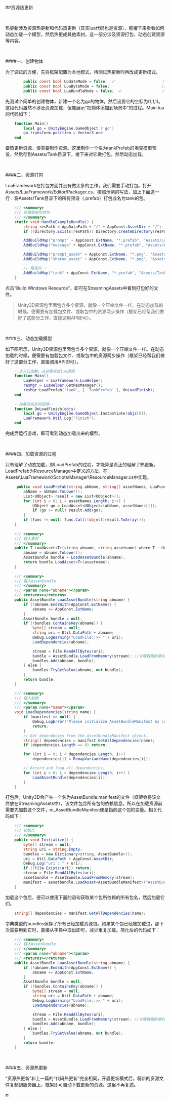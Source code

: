 ##资源热更新

&emsp;

热更新涉及资源热更新和代码热更新（其实lua代码也是资源），那接下来看看如何动态加载一个模型，然后热更成其他素材。这一部分涉及资源打包、动态创建资源等内容。

&emsp;


####一、创建物体

为了调试的方便，先将框架配置为本地模式，待测试热更新时再改成更新模式。

```csharp
        public const bool UpdateMode = false;  ✅                     //更新模式-默认关闭 
        public const bool LuaByteMode = false;                       //Lua字节码模式-默认关闭 
        public const bool LuaBundleMode = false;  ✅                  //Lua代码AssetBundle模式
```

先测试个简单的创建物体，新建一个名为go的物体，然后设置它的坐标为(1,1,1)。这段代码虽然不涉及资源加载，但能展示“把物体添加到场景中”的过程。Main.lua的代码如下：

```lua
    function Main()                                    
        local go = UnityEngine.GameObject ('go')
        go.transform.position = Vector3.one             
    end
```

要热更新资源，便需要制作资源。这里制作一个名为tankPrefab的坦克模型预设，然后存到Assets/Tank目录下。接下来对它做打包，然后动态加载。

&emsp;


####二、资源打包

LuaFramework在打包方面并没有做太多的工作，我们需要手动打包。打开Assets/LuaFramework/Editor/Packager.cs，按照示例的写法，加上下面这一行：将Assets/Tank目录下的所有预设（.prefab）打包成名为tank的包。

```csharp
    /// <summary>
    /// 处理框架实例包
    /// </summary>
    static void HandleExampleBundle() {
        string resPath = AppDataPath + "/" + AppConst.AssetDir + "/";
        if (!Directory.Exists(resPath)) Directory.CreateDirectory(resPath);

        AddBuildMap("prompt" + AppConst.ExtName, "*.prefab", "Assets/LuaFramework/Examples/Builds/Prompt");
        AddBuildMap("message" + AppConst.ExtName, "*.prefab", "Assets/LuaFramework/Examples/Builds/Message");

        AddBuildMap("prompt_asset" + AppConst.ExtName, "*.png", "Assets/LuaFramework/Examples/Textures/Prompt");
        AddBuildMap("shared_asset" + AppConst.ExtName, "*.png", "Assets/LuaFramework/Examples/Textures/Shared");

        // 坦克的 ✅
        AddBuildMap("tank" + AppConst.ExtName, "*.prefab", "Assets/Tank");
    }
```

点击“Build Windows Resource”，即可在StreamingAssets中看到打包好的文件。


>Unity3D资源包里面包含多个资源，就像一个压缩文件一样。在动态加载的时候，便需要有加载包文件、或取包中的资源两步操作（框架已经帮我们做好了这部分工作，直接调用API即可）。

&emsp;


####三、动态加载模型

如下图所示，Unity3D资源包里面包含多个资源，就像一个压缩文件一样。在动态加载的时候，便需要有加载包文件、或取包中的资源两步操作（框架已经帮我们做好了这部分工作，直接调用API即可）。


```lua
    --主入口函数。从这里开始lua逻辑
    function Main()                                 
        LuaHelper = LuaFramework.LuaHelper;
        resMgr = LuaHelper.GetResManager();
        resMgr:LoadPrefab('tank', { 'TankPrefab' }, OnLoadFinish);
    end
    
    --加载完成后的回调--
    function OnLoadFinish(objs)
        local go = UnityEngine.GameObject.Instantiate(objs[0]);
        LuaFramework.Util.Log("Finish");        
    end
```

完成后运行游戏，即可看到动态加载出来的模型。

&emsp;

####四、加载资源的过程

只有理解了动态加载，即LoadPrefab的过程，才能算是真正的理解了热更新。LoadPrefab为ResourceManager中定义的方法，在Assets\LuaFramework\Scripts\Manager\ResourceManager.cs中实现。

```csharp
     public void LoadPrefab(string abName, string[] assetNames, LuaFunction func) {
        abName = abName.ToLower();
        List<UObject> result = new List<UObject>();
        for (int i = 0; i < assetNames.Length; i++) {
            UObject go = LoadAsset<UObject>(abName, assetNames[i]);
            if (go != null) result.Add(go);
        }
        if (func != null) func.Call((object)result.ToArray());
    }
    
    /// <summary>
    /// 载入素材
    /// </summary>
    public T LoadAsset<T>(string abname, string assetname) where T : UnityEngine.Object {
        abname = abname.ToLower();
        AssetBundle bundle = LoadAssetBundle(abname);
        return bundle.LoadAsset<T>(assetname);
    }
    
    /// <summary>
    /// 载入AssetBundle
    /// </summary>
    /// <param name="abname"></param>
    /// <returns></returns>
    public AssetBundle LoadAssetBundle(string abname) {
        if (!abname.EndsWith(AppConst.ExtName)) {
            abname += AppConst.ExtName;
        }
        AssetBundle bundle = null;
        if (!bundles.ContainsKey(abname)) {
            byte[] stream = null;
            string uri = Util.DataPath + abname;
            Debug.LogWarning("LoadFile::>> " + uri);
            LoadDependencies(abname);

            stream = File.ReadAllBytes(uri);
            bundle = AssetBundle.LoadFromMemory(stream); //关联数据的素材绑定
            bundles.Add(abname, bundle);
        } else {
            bundles.TryGetValue(abname, out bundle);
        }
        return bundle;
    }

    /// <summary>
    /// 载入依赖
    /// </summary>
    /// <param name="name"></param>
    void LoadDependencies(string name) {
        if (manifest == null) {
            Debug.LogError("Please initialize AssetBundleManifest by calling AssetBundleManager.Initialize()");
            return;
        }
        // Get dependecies from the AssetBundleManifest object..
        string[] dependencies = manifest.GetAllDependencies(name);
        if (dependencies.Length == 0) return;

        for (int i = 0; i < dependencies.Length; i++)
            dependencies[i] = RemapVariantName(dependencies[i]);

        // Record and load all dependencies.
        for (int i = 0; i < dependencies.Length; i++) {
            LoadAssetBundle(dependencies[i]);
        }
    }
```

打包后，Unity3D会产生一个名为AssetBundle.manifest的文件（框架会将该文件放在StreamingAssets中），该文件包含所有包的依赖信息。所以在加载资源前需要先加载这个文件，m_AssetBundleManifest便是指向这个包的变量。相关代码如下：

```csharp
    /// <summary>
    /// 初始化
    /// </summary>
    public void Initialize() {
        byte[] stream = null;
        string uri = string.Empty;
        bundles = new Dictionary<string, AssetBundle>();
        uri = Util.DataPath + AppConst.AssetDir;
        Debug.Log("uri : " + uri);
        if (!File.Exists(uri)) return;
        stream = File.ReadAllBytes(uri);
        assetbundle = AssetBundle.LoadFromMemory(stream);
        manifest = assetbundle.LoadAsset<AssetBundleManifest>("AssetBundleManifest");
    }
```

加载这个包后，便可以使用下面的语句获取某个包所依赖的所有包名，然后加载它们。

```csharp
    string[] dependencies = manifest.GetAllDependencies(name);
```

字典类型的bundles保存了所有已经加载资源包。如果某个包已经被加载过，那下次需要用到它时，直接从字典中取出即可，减少重复加载。简化后的代码如下：

```csharp
    /// <summary>
    /// 载入AssetBundle
    /// </summary>
    /// <param name="abname"></param>
    /// <returns></returns>
    public AssetBundle LoadAssetBundle(string abname) {
        if (!abname.EndsWith(AppConst.ExtName)) {
            abname += AppConst.ExtName;
        }
        AssetBundle bundle = null;
        if (!bundles.ContainsKey(abname)) {
            byte[] stream = null;
            string uri = Util.DataPath + abname;
            Debug.LogWarning("LoadFile::>> " + uri);
            LoadDependencies(abname);

            stream = File.ReadAllBytes(uri);
            bundle = AssetBundle.LoadFromMemory(stream); //关联数据的素材绑定
            bundles.Add(abname, bundle);
        } else {
            bundles.TryGetValue(abname, out bundle);
        }
        return bundle;
    }
```

&emsp;

####五、资源热更新

“资源热更新”和上一篇的“代码热更新”完全相同，开启更新模式后，将新的资源文件复制到服务器上，框架即可自动下载更新的资源。这里不再复述。


🔚
